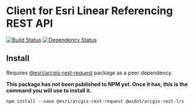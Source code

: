 Client for Esri Linear Referencing REST API
===========================================

[![Build Status](https://travis-ci.org/WSDOT-GIS/arcgis-rest-lrs.svg?branch=master)](https://travis-ci.org/WSDOT-GIS/arcgis-rest-lrs)
[![Dependency Status](https://david-dm.org/WSDOT-GIS/arcgis-rest-lrs.svg)](https://david-dm.org/WSDOT-GIS/arcgis-rest-lrs)

Install
-------

Requires [@esri/arcgis-rest-request] package as a peer dependency.

**This package has not been published to NPM yet. Once it has, this is the command you will use to install it.**

```console
npm install --save @esri/arcgis-rest-request @wsdot/arcgis-rest-lrs
```

[@esri/arcgis-rest-request]:https://www.npmjs.com/package/@esri/arcgis-rest-request